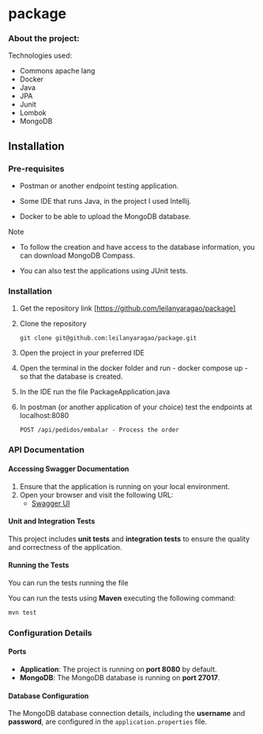 # package


### About the project:

Technologies used:
* Commons apache lang
* Docker
* Java
* JPA
* Junit
* Lombok
* MongoDB

## Installation

### Pre-requisites

* Postman or another endpoint testing application. 

* Some IDE that runs Java, in the project I used Intellij. 

* Docker to be able to upload the MongoDB database.
> [!NOTE]
> - To follow the creation and have access to the database information, you can download MongoDB Compass.
> 
> - You can also test the applications using JUnit tests.


### Installation

1. Get the repository link [https://github.com/leilanyaragao/package]
2. Clone the repository
   ```https
   git clone git@github.com:leilanyaragao/package.git
   ```
3. Open the project in your preferred IDE

4. Open the terminal in the docker folder and run - docker compose up - so that the database is created.

5. In the IDE run the file PackageApplication.java

8. In postman (or another application of your choice) test the endpoints at localhost:8080

   ```JS
   POST /api/pedidos/embalar - Process the order
   ```

### API Documentation

#### Accessing Swagger Documentation
1. Ensure that the application is running on your local environment.
2. Open your browser and visit the following URL:
   - [Swagger UI](http://localhost:8080/swagger-ui/index.html)

#### Unit and Integration Tests
This project includes **unit tests** and **integration tests** to ensure the quality and correctness of the application.

#### Running the Tests

You can run the tests running the file 

You can run the tests using **Maven** executing the following command:

```bash
mvn test
```

### Configuration Details

#### Ports

- **Application**: The project is running on **port 8080** by default.
- **MongoDB**: The MongoDB database is running on **port 27017**.

#### Database Configuration

The MongoDB database connection details, including the **username** and **password**, are configured in the `application.properties` file.
